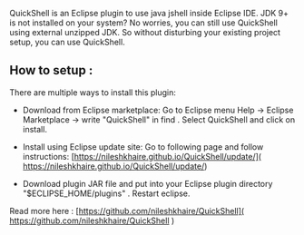 QuickShell is an Eclipse plugin to use java jshell inside Eclipse IDE. JDK 9+ is not installed on your system? No worries, you can still use QuickShell using external unzipped JDK. So without disturbing your existing project setup, you can use QuickShell. 

## How to setup :
There are multiple ways to install this plugin:

- Download from Eclipse marketplace:
Go to Eclipse menu Help -> Eclipse Marketplace -> write "QuickShell" in find . Select QuickShell and click on install. 

- Install using Eclipse update site: 
Go to following page and follow instructions: [https://nileshkhaire.github.io/QuickShell/update/]( https://nileshkhaire.github.io/QuickShell/update/) 

- Download plugin JAR file and put into your Eclipse plugin directory "$ECLIPSE_HOME/plugins" . Restart eclipse.

Read more here : [https://github.com/nileshkhaire/QuickShell]( https://github.com/nileshkhaire/QuickShell ) 
